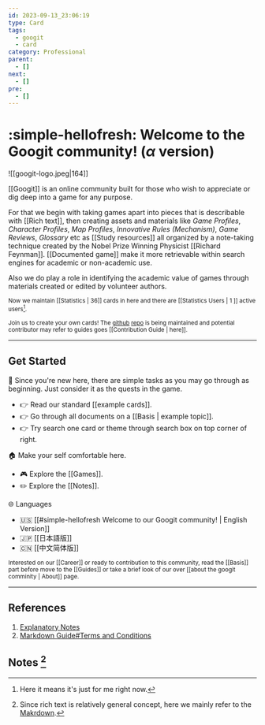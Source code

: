 ```yaml
---
id: 2023-09-13_23:06:19
type: Card
tags:
  - googit
  - card
category: Professional
parent:
  - []
next:
  - []
pre:
  - []
---
```

# :simple-hellofresh: Welcome to the Googit  community! (_α_ version)
<span class="float-left mr-2.5">![[googit-logo.jpeg|164]]</span>

<span>

[[Googit]] is an online community built for those who wish to appreciate or dig deep into a game for any purpose. 

For that we begin with taking games apart into pieces that is describable with [[Rich text]], then creating assets and materials like _Game Profiles_, _Character Profiles_, _Map Profiles_, _Innovative Rules (Mechanism)_, _Game Reviews_, _Glossary_ etc as [[Study resources]] all organized by a note-taking technique created by the Nobel Prize Winning Physicist [[Richard Feynman]]. [[Documented game]] make it more retrievable within search engines for academic or non-academic use.
</span>

Also we do play a role in identifying the academic value of games through materials created or edited by volunteer authors.
<p>

<sub class="">Now we maintain [[Statistics | 36]] cards in here and there are [[Statistics Users | 1 ]] active users[^1]. </sub>

<sub>Join us to create your own cards! The [github](https://en.wikipedia.org/wiki/GitHub) [repo](https://github.com/talkbear/googit) is being maintained and potential contributor may refer to guides goes [[Contribution Guide | here]].</sub>

</p>

---

## Get Started

🎯  Since you're new here, there are simple tasks as you may go through as beginning. Just consider it as the quests in the game.

- 👉  Read our standard [[example cards]].
- 👉  Go through all documents on a [[Basis | example topic]].
- 👉  Try search one card or theme through search box on top corner of right.

🏠   Make your self comfortable here.
- 🎮 Explore the [[Games]].
- ✏️  Explore the [[Notes]].

🌐 Languages

- 🇺🇸 [[#simple-hellofresh Welcome to our Googit community! | English Version]]
- 🇯🇵 [[日本語版]]
- 🇨🇳  [[中文简体版]]

<sub>Interested on our [[Career]] or ready to contribution to this community, read the [[Basis]] part before move to the [[Guides]] or take a brief look of our over [[about the googit comminity | About]] page.<sub>

---


## References

1. [Explanatory Notes](https://en.wikipedia.org/wiki/Help:Explanatory_notes)
2. [Markdown Guide#Terms and Conditions](https://www.markdownguide.org/terms-and-conditions)


## Notes [^2]

[^1]: Here it means it's just for me right now.
[^2]: Since rich text is relatively general concept, here we mainly refer to the [Makrdown](https://en.wikipedia.org/wiki/Markdown).
